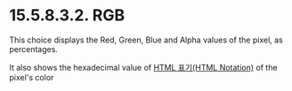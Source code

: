 # 15.5.8.3.2. RGB
This choice displays the Red, Green, Blue and Alpha values of the pixel, as percentages.

It also shows the hexadecimal value of [HTML 표기(HTML Notation)](./19-glossaryx-html_notation.md) of the pixel's color